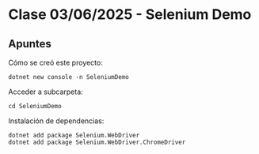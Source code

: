 # Clase 03/06/2025 - Selenium Demo


## Apuntes

Cómo se creó este proyecto:

```
dotnet new console -n SeleniumDemo
```

Acceder a subcarpeta:

```
cd SeleniumDemo
```

Instalación de dependencias:

```
dotnet add package Selenium.WebDriver
dotnet add package Selenium.WebDriver.ChromeDriver
```